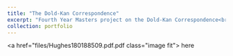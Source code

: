 ```yaml
---
title: "The Dold-Kan Correspondence"
excerpt: "Fourth Year Masters project on the Dold-Kan Correspondence<br/><img src='/images/UOS loho.jpg'>"
collection: portfolio
---
```

<a href="files/Hughes180188509.pdf.pdf class="image fit"> here </a>
